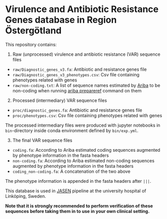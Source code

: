 # Virulence and Antibiotic Resistance Genes database in Region Östergötland

This repository contains:

1. Raw (unprocessed) virulence and antibiotic resistance (VAR) sequence files

- `raw/Diagnostic_genes_v3.fa`: Antibiotic and resistance genes file
- `raw/Diagnostic_genes_v3_phenotypes.csv`: Csv file containing phenotypes related with genes
- `raw/non-coding.txt`: A list of sequence names estimated by [Ariba](https://github.com/sanger-pathogens/ariba) to be non-coding when running [ariba prepareref](https://github.com/sanger-pathogens/ariba/wiki/Task:-prepareref) command on them

2. Processed (intermediary) VAR sequence files 

- `proc/diagnostic_genes.fa`: Antibiotic and resistance genes file
- `proc/phenotypes.csv`: Csv file containing phenotypes related with genes

The processed intermediary files were produced with jupyter notebooks in `bin`-directory inside conda environment defined by `bin/exp.yml`.

3. The final VAR sequence files

- `coding.fa`: According to Ariba estimated coding sequences augmented by phenotype information in the fasta headers 
- `non-coding.fa`: According to Ariba estimated non-coding sequences augmented by phenotype information in the fasta headers
- `coding_non-coding.fa`: A concatenation of the two above

The phenotype information is appended in the fasta headers after `|||`.

This database is used in [JASEN](https://github.com/Genomic-Medicine-Linkoping/gms-JASEN/tree/ro-implementation) pipeline at the university hospital of Linköping, Sweden.

**Note that it is strongly recommended to perform verification of these sequences before taking them in to use in your own clinical setting.**
